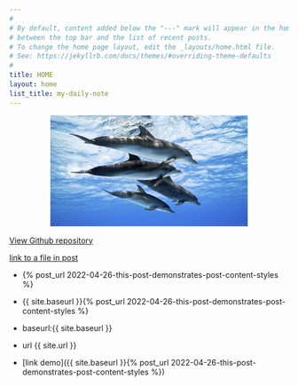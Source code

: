 ```yaml
---
#
# By default, content added below the "---" mark will appear in the home page
# between the top bar and the list of recent posts.
# To change the home page layout, edit the _layouts/home.html file.
# See: https://jekyllrb.com/docs/themes/#overriding-theme-defaults
#
title: HOME
layout: home
list_title: my-daily-note
---
```


<p align=center>
<img height=200 style="float:none" src="./assets/images/dophin.jpg" /></p>

[View Github repository](https://github.com/jeffatoptics/jeff-minima)

[link to a file in post](./_posts/2022-04-26-this-post-demonstrates-post-content-styles.md)

- {% post_url 2022-04-26-this-post-demonstrates-post-content-styles %}

- {{ site.baseurl }}{% post_url 2022-04-26-this-post-demonstrates-post-content-styles %}

- baseurl:{{ site.baseurl }}

- url {{ site.url }}

- [link demo]({{ site.baseurl }}{% post_url 2022-04-26-this-post-demonstrates-post-content-styles %})

